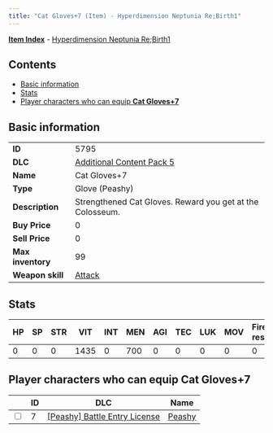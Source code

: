 ```yaml
---
title: "Cat Gloves+7 (Item) - Hyperdimension Neptunia Re;Birth1"
---
```


[**Item Index**](/neptunia/rb1/item/index.html) - [Hyperdimension Neptunia Re;Birth1](/neptunia/rb1)

## Contents

- [Basic information](#basic-information)
- [Stats](#stats)
- [Player characters who can equip **Cat Gloves+7**](#player-characters-who-can-equip-cat-gloves-7)

## Basic information

|   |   |
| -- | -- |
| **ID** | 5795 |
| **DLC** | [Additional Content Pack 5](/neptunia/rb1/dlc/14-pack5.html) |
| **Name** | Cat Gloves+7 |
| **Type** | Glove (Peashy) |
| **Description** | Strengthened Cat Gloves. Reward you get at the Colosseum. |
| **Buy Price** | 0 |
| **Sell Price** | 0 |
| **Max inventory** | 99 |
| **Weapon skill** | [Attack](/neptunia/rb1/skill/8-1201-attack.html) |


## Stats

| HP | SP | STR | VIT | INT | MEN | AGI | TEC | LUK | MOV | Fire res. | Ice res. | Wind res. | Lightning res. |
| -- | -- | --- | --- | --- | --- | --- | --- | --- | --- | --------- | -------- | --------- | -------------- |
| 0 | 0 | 0 | 1435 | 0 | 700 | 0 | 0 | 0 | 0 | 0 | 0 | 0 | 0 |


## Player characters who can equip **Cat Gloves+7**

|    | ID | DLC | Name |
| -- | -- | --- | ---- |
| <input type="checkbox" id="rb1-player-8-7" class="trackbox" /> | 7 | [[Peashy] Battle Entry License](/neptunia/rb1/dlc/8-peashy.html) | [Peashy](/neptunia/rb1/player/8-7-peashy.html) |
